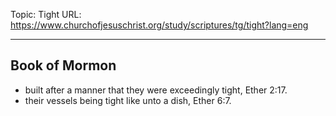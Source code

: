 Topic: Tight
URL: https://www.churchofjesuschrist.org/study/scriptures/tg/tight?lang=eng

---

## Book of Mormon

- built after a manner that they were exceedingly tight, Ether 2:17.
- their vessels being tight like unto a dish, Ether 6:7.

